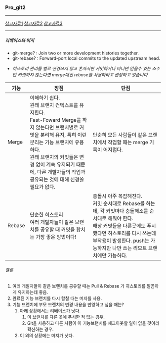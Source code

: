### Pro_git2

----

[참고자료1](https://elegantcoder.com/git-merge-or-rebase/)
[참고자료2](https://blog.outsider.ne.kr/666)
[참고자료3](https://backlogtool.com/git-guide/kr/stepup/stepup1_4.html)

----

##### 리베이스와 머지

- git-merge? : Join two or more development histories together.
- git-rebase? : Forward-port local commits to the updated upstream head.

* _히스토리 관리를 별로 신경쓰지 않고 혼자서만 커밋하거나 아니면 믿을수 있는 소수만 커밋하지 않는다면 merge대신 rebase를 사용하라고 권장하고 있습니다_

기능 | 장점 | 단점
-- | -- | ---
Merge | 이해하기 쉽다.<br>원래 브랜치 컨텍스트를 유지한다. <br>Fast-Foward Merge를 하지 않는다면 브랜치별로 커밋을 분리해 유지, 특히 이런 분리는 기능 브랜치에 유용하다. <br>원래 브랜치의 커밋들은 변경 없이 계속 유지되기 때문에, 다른 개발자들의 작업과 공유되는 것에 대해 신경쓸 필요가 없다. | 단순히 모든 사람들이 같은 브랜치에서 작업할 때는 merge 기록이 어지럽다.
Rebase | 단순한 히스토리<br>여러 개발자들이 같은 브랜치를 공유할 때 커밋을 합치는 가장 좋은 방법이다! | 충돌시 아주 복잡해진다.<br>커밋 순서대로 Rebase를 하는데, 각 커밋마다 충돌해소를 순서대로 해줘야 한다.<br>해당 커밋들을 다른곳에도 푸시했다면 히스토리를 다시 쓰는데 부작용이 발생한다. push는 가능하지만 나만 쓰는 리모트 브랜치에만 가능하다.

###### 결론

1. 여러 개발자들이 같은 브랜치를 공유할 때는 Pull & Rebase 가 히스토리를 깔끔하게 유지하는데 좋음.
2. 완료된 기능 브랜치를 다시 합칠 때는 머지를 사용.
3. 기능 브랜치에 부모 브랜치의 변경 내용을 반영하고 싶을 때는?
   1. 아래 상황에서는 리베이스가 낫다.<br>
      1. 이 브랜치를 다른 곳에 푸시한 적 없는 경우.<br>
      2. Git을 사용하고 다른 사람이 이 기능브랜치를 체크아웃할 일이 없을 것이라 확신하는 경우.<br>
   2. 이 외의 상황에는 머지가 낫다.
